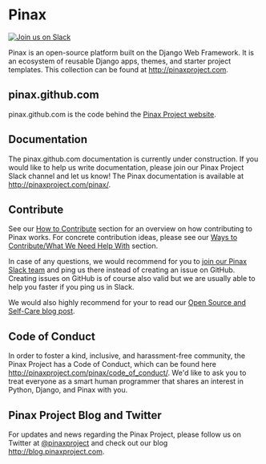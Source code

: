 Pinax
========

[![Join us on Slack](http://slack.pinaxproject.com/badge.svg)](http://slack.pinaxproject.com/)

Pinax is an open-source platform built on the Django Web Framework. It is an ecosystem of reusable Django apps, themes, and starter project templates.
This collection can be found at http://pinaxproject.com.


pinax.github.com
------------------
pinax.github.com is the code behind the [Pinax Project website](http://pinaxproject.com).


Documentation
--------------

The pinax.github.com documentation is currently under construction. If you would like to help us write 
documentation, please join our Pinax Project Slack channel and let us know! The Pinax documentation is 
available at http://pinaxproject.com/pinax/.


Contribute
----------------

See our [How to Contribute](http://pinaxproject.com/pinax/how_to_contribute/) section for an overview on how contributing 
to Pinax works. For concrete contribution ideas, please see our 
[Ways to Contribute/What We Need Help With](http://pinaxproject.com/pinax/ways_to_contribute/) section.

In case of any questions, we would recommend for you to [join our Pinax Slack team](http://slack.pinaxproject.com) and 
ping us there instead of creating an issue on GitHub. Creating issues on GitHub is of course also valid but we are usually 
able to help you faster if you ping us in Slack.

We would also highly recommend for your to read our 
[Open Source and Self-Care blog post](http://blog.pinaxproject.com/2016/01/19/open-source-and-self-care/).  


Code of Conduct
-----------------

In order to foster a kind, inclusive, and harassment-free community, the Pinax Project has a Code of Conduct, which can be found here  http://pinaxproject.com/pinax/code_of_conduct/.
We'd like to ask you to treat everyone as a smart human programmer that shares an interest in Python, Django, and Pinax with you.


Pinax Project Blog and Twitter
-------------------------------

For updates and news regarding the Pinax Project, please follow us on Twitter at [@pinaxproject](https://twitter.com/pinaxproject) and check out our blog http://blog.pinaxproject.com.

